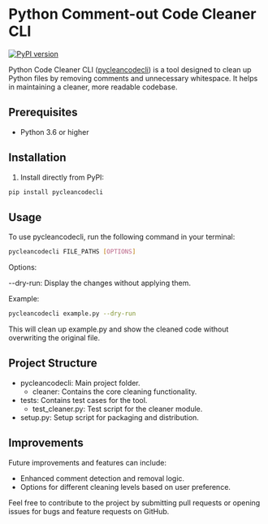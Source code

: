 # Python Comment-out Code Cleaner CLI

[![PyPI version](https://badge.fury.io/py/pycleancodecli.svg)](https://badge.fury.io/py/pycleancodecli)

Python Code Cleaner CLI ([pycleancodecli](https://github.com/ken1009us/pycleancodecli)) is a tool designed to clean up Python files by removing comments and unnecessary whitespace. It helps in maintaining a cleaner, more readable codebase.

## Prerequisites

- Python 3.6 or higher

## Installation

1. Install directly from PyPI:

```bash
pip install pycleancodecli
```

## Usage
To use pycleancodecli, run the following command in your terminal:

```bash
pycleancodecli FILE_PATHS [OPTIONS]
```

Options:

--dry-run: Display the changes without applying them.

Example:

```bash
pycleancodecli example.py --dry-run
```

This will clean up example.py and show the cleaned code without overwriting the original file.

## Project Structure

- pycleancodecli\: Main project folder.
    - cleaner: Contains the core cleaning functionality.
- tests\: Contains test cases for the tool.
    - test_cleaner.py: Test script for the cleaner module.
- setup.py: Setup script for packaging and distribution.

## Improvements

Future improvements and features can include:

- Enhanced comment detection and removal logic.
- Options for different cleaning levels based on user preference.

Feel free to contribute to the project by submitting pull requests or opening issues for bugs and feature requests on GitHub.